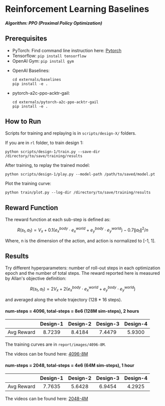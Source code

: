 # Reinforcement Learning Baselines

##### Algorithm: PPO (Proximal Policy Optimization)



## Prerequisites

- PyTorch: Find command line instruction here: [Pytorch](https://pytorch.org/get-started/locally/)
- Tensorflow: `pip install tensorflow`
- OpenAI Gym:  `pip install gym`

* OpenAI Baselines:

  ```
  cd externals/baselines
  pip install -e .
  ```

* pytorch-a2c-ppo-acktr-gail:

  ```
  cd externals/pytorch-a2c-ppo-acktr-gail
  pip install -e .
  ```



## How to Run

Scripts for training and replaying is in `scripts/design-X/` folders.

If you are in `rl` folder, to train design 1:

```
python scripts/design-1/train.py --save-dir /directory/to/save/training/results
```

After training, to replay the trained model:

```
python scripts/design-1/play.py --model-path /path/to/saved/model.pt
```

Plot the training curve:

```
python train/plot.py --log-dir /directory/to/save/training/results
```



## Reward Function

The reward function at each sub-step is defined as:

```math
R(s_t, a_t)=V_x+0.1 (e_x^{body}\cdot e_x^{world}+e_y^{body}\cdot e_y^{world})-0.7\|a_t\|^2 / n
```

Where, n is the dimension of the action, and action is normalized to [-1, 1].



## Results

Try different hyperparameters: number of roll-out steps in each optimization epoch and the number of total steps. The reward reported here is measured by Allan's objective definition:

```math
R(s_t, a_t)=2V_x+2(e_x^{body}\cdot e_x^{world}+e_y^{body}\cdot e_y^{world})
```

and averaged along the whole trajectory (128 * 16 steps).

#### num-steps = 4096, total-steps = 8e6 (128M sim-steps), 2 hours

|            | Design-1 | Design-2 | Design-3 | Design-4 |
| :--------- | :------: | :------: | :------: | :------: |
| Avg Reward |  8.7239  |  8.4184  |  7.4479  |  5.9300  |

The training curves are in `report/images/4096-8M`.

The videos can be found here: [4096-8M](https://drive.google.com/drive/folders/18Yzx3-85Ly-cnZ7V5QF8yWedHmD0InKc?usp=sharing)

#### num-steps = 2048, total-steps = 4e6 (64M sim-steps), 1 hour

|            | Design-1 | Design-2 | Design-3 | Design-4 |
| :--------- | :------: | :------: | :------: | :------: |
| Avg Reward |  7.7635  |  5.6428  |  6.9454  |  4.2925  |

The videos can be found here: [2048-4M](https://drive.google.com/drive/folders/1vgBv3bj2v3XhI9kp0EeGR16-OTSZPaRL?usp=sharing)

 





